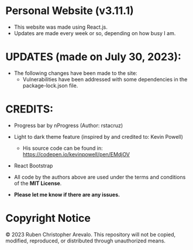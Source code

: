 # Personal Website (v3.11.1)

* This website was made using React.js.
* Updates are made every week or so, depending on how busy I am.

# UPDATES (made on July 30, 2023):

* The following changes have been made to the site:
  * Vulnerabilities have been addressed with some dependencies in the package-lock.json file.

# CREDITS:
* Progress bar by nProgress (Author: rstacruz)

* Light to dark theme feature (inspired by and credited to: Kevin Powell)
  * His source code can be found in: https://codepen.io/kevinpowell/pen/EMdjOV

* React Bootstrap

* All code by the authors above are used under the terms and conditions of the **MIT License**.
* **Please let me know if there are any issues.**

# Copyright Notice

© 2023 Ruben Christopher Arevalo. This repository will not be copied, modified, reproduced, or distributed through unauthorized means.
